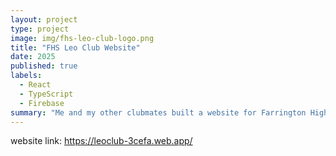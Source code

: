 ```yaml
---
layout: project
type: project
image: img/fhs-leo-club-logo.png
title: "FHS Leo Club Website"
date: 2025
published: true
labels:
  - React
  - TypeScript
  - Firebase
summary: "Me and my other clubmates built a website for Farrington High School's Leo Club."
---
```


website link: https://leoclub-3cefa.web.app/
